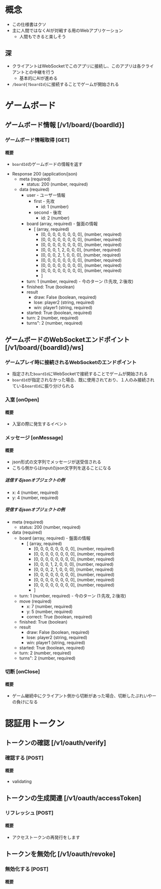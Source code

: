 # 概念

- この仕様書はクソ
- 主に人間ではなくAIが対戦する用のWebアプリケーション
  - 人間もできると楽しそう

## 深

- クライアントはWebSocketでこのアプリに接続し、このアプリは各クライアントとの中継を行う
  - 基本的にAIが進める
- `/board{?boardId}`に接続することでゲームが開始される

# ゲームボード

## ゲームボード情報 [/v1/board/{boardId}]

### ゲームボード情報取得 [GET]

#### 概要

* `boardId`のゲームボードの情報を返す

+ Response 200 (application/json)
  + meta (required)
    + status: 200 (number, required)
  + data (required)
    + user - ユーザー情報
      + first - 先攻
        + id: 1 (number)
      + second - 後攻
        + id: 2 (number)
    + board (array, required) - 盤面の情報
      + [ (array, required)
        + [0, 0, 0, 0, 0, 0, 0, 0], (number, required)
        + [0, 0, 0, 0, 0, 0, 0, 0], (number, required)
        + [0, 0, 0, 0, 0, 0, 0, 0], (number, required)
        + [0, 0, 0, 1, 2, 0, 0, 0], (number, required)
        + [0, 0, 0, 2, 1, 0, 0, 0], (number, required)
        + [0, 0, 0, 0, 0, 0, 0, 0], (number, required)
        + [0, 0, 0, 0, 0, 0, 0, 0], (number, required)
        + [0, 0, 0, 0, 0, 0, 0, 0], (number, required)
        + ]
    + turn: 1 (number, required) - 今のターン (1:先攻, 2:後攻)
    + finished: True (boolean)
    + result
      + draw: False (boolean, required)
      + lose: player2 (string, required)
      + win: player1 (string, required)
    + started: True (boolean, required)
    + turn: 2 (number, required)
    + turns": 2 (number, required)

## ゲームボードのWebSocketエンドポイント [/v1/board/{boardId}/ws]

### ゲームプレイ時に接続されるWebSocketのエンドポイント

* 指定された`boardId`にWebSocketで接続することでゲームが開始される
* `boardId`が指定されなかった場合、既に使用されており、１人のみ接続されている`boardId`に振り分けられる

### 入室 [onOpen]

#### 概要

* 入室の際に発生するイベント

### メッセージ [onMessage]

#### 概要

* json形式の文字列でメッセージが送受信される
* こちら側からはinputのjson文字列を送ることになる

##### 送信するjsonオブジェクトの例

+ x: 4 (number, required)
+ y: 4 (number, required)

##### 受信するjsonオブジェクトの例

+ meta (required)
  + status: 200 (number, required)
+ data (required)
  + board (array, required) - 盤面の情報
    + [ (array, required)
      + [0, 0, 0, 0, 0, 0, 0, 0], (number, required)
      + [0, 0, 0, 0, 0, 0, 0, 0], (number, required)
      + [0, 0, 0, 0, 0, 0, 0, 0], (number, required)
      + [0, 0, 0, 1, 2, 0, 0, 0], (number, required)
      + [0, 0, 0, 2, 1, 0, 0, 0], (number, required)
      + [0, 0, 0, 0, 0, 0, 0, 0], (number, required)
      + [0, 0, 0, 0, 0, 0, 0, 0], (number, required)
      + [0, 0, 0, 0, 0, 0, 0, 0], (number, required)
      + ]
  + turn: 1 (number, required) - 今のターン (1:先攻, 2:後攻)
  + move (required)
    + x: 7 (number, required)
    + y: 5 (number, required)
    + correct: True (boolean, required)
  + finished: True (boolean)
  + result
    + draw: False (boolean, required)
    + lose: player2 (string, required)
    + win: player1 (string, required)
  + started: True (boolean, required)
  + turn: 2 (number, required)
  + turns": 2 (number, required)

### 切断 [onClose]

#### 概要

* ゲーム継続中にクライアント側から切断があった場合、切断したぷれいやーの負けになる

# 認証用トークン

## トークンの確認 [/v1/oauth/verify]

### 確認する [POST]

#### 概要

* validating

## トークンの生成関連 [/v1/oauth/accessToken]

### リフレッシュ [POST]

#### 概要

* アクセストークンの再発行をします

## トークンを無効化 [/v1/oauth/revoke]

### 無効化する [POST]

#### 概要
